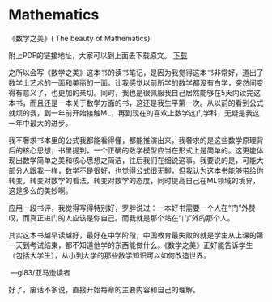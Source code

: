 # Mathematics
《数学之美》( The beauty of Mathematics)

附上PDF的链接地址，大家可以到上面去下载原文。
[下载](https://www.lanzous.com/i3ousch)

之所以会写《数学之美》这本书的读书笔记，是因为我觉得这本书非常好，道出了数学上艺术的一面和美丽的一面。让我感觉以前所学的数学都没有白学，突然间变得有意义了，也更加的亲切。同时，我也是很佩服我自己居然能够在5天内读完这本书，而且还是一本关于数学方面的书，这还是我生平第一次。从以前的看到公式就烦的我，到一年前开始接触ML，再到现在的喜欢上数学这门学科，无疑是我这一年中最大的进步。

我不奢求书本里的公式我都能看得懂，都能推演出来，我奢求的是这些数学原理背后的核心思想，书里提到，一个正确的数学模型应当在形式上是简单的。这更能体现出数学简单之美和核心思想之简洁，往后我们在细说这事。我要说的是，可能大部分人跟我一样，数学不是很好，也觉得公式很无聊，但我认为这本书能够带给你转变，转变对数学的看法，转变对数学的态度，同时提高自己在ML领域的境界，这是多么的美妙啊。

应用一段书评，我觉得写得特别好，罗胖说过：一本好书需要一个人在“门”外赞叹，而真正进门的人应该是你自己。而我就是那个站在“门”外的那个人。

其实这本书越早读越好，最好在中学阶段，中国教育最失败的就是学生从上课的第一天到考试结束，都不知道他学的东西能做什么。《数学之美》正好能告诉学生（包括大学生），从小到大学的那些数学知识可以如何改造世界。

​																		—gi83/亚马逊读者

好了，废话不多说，直接开始每章的主要内容和自己的理解。

